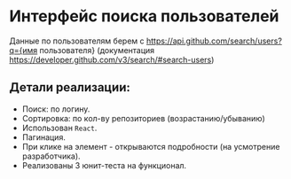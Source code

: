 # Интерфейс поиска пользователей

Данные по пользователям берем с https://api.github.com/search/users?q={имя пользователя} 
(документация https://developer.github.com/v3/search/#search-users)

## Детали реализации:
- Поиск: по логину.
- Сортировка: по кол-ву репозиториев (возрастанию/убыванию)
- Использован `React`.
- Пагинация.
- При клике на элемент - открываются подробности (на усмотрение разработчика).
- Реализованы 3 юнит-теста на функционал.